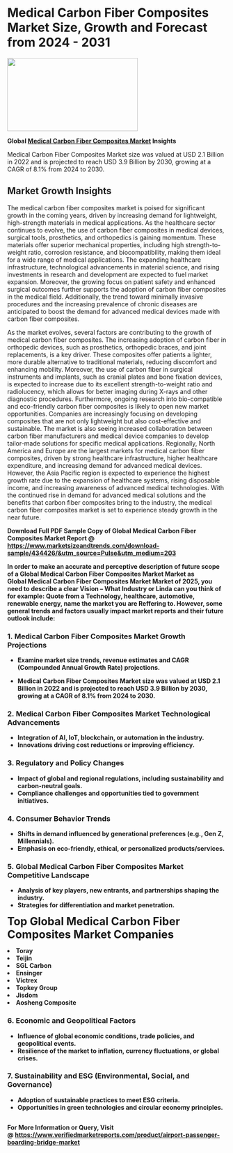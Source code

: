 <H1>Medical Carbon Fiber Composites Market Size, Growth and Forecast from 2024 - 2031</H1><img class="aligncenter size-medium wp-image-584254" src="https://thirdeyenews.in/wp-content/uploads/2024/09/Global-Market-Research-300x168.jpeg" alt="" width="300" height="168" /><p><strong>Global&nbsp;<a href="https://www.marketsizeandtrends.com/download-sample/434426/&amp;utm_source=Pulse&amp;utm_medium=203">Medical Carbon Fiber Composites Market</a> Insights</strong></p><p>Medical Carbon Fiber Composites Market size was valued at USD 2.1 Billion in 2022 and is projected to reach USD 3.9 Billion by 2030, growing at a CAGR of 8.1% from 2024 to 2030.</p><p><h2>Market Growth Insights</h2> <p>The medical carbon fiber composites market is poised for significant growth in the coming years, driven by increasing demand for lightweight, high-strength materials in medical applications. As the healthcare sector continues to evolve, the use of carbon fiber composites in medical devices, surgical tools, prosthetics, and orthopedics is gaining momentum. These materials offer superior mechanical properties, including high strength-to-weight ratio, corrosion resistance, and biocompatibility, making them ideal for a wide range of medical applications. The expanding healthcare infrastructure, technological advancements in material science, and rising investments in research and development are expected to fuel market expansion. Moreover, the growing focus on patient safety and enhanced surgical outcomes further supports the adoption of carbon fiber composites in the medical field. Additionally, the trend toward minimally invasive procedures and the increasing prevalence of chronic diseases are anticipated to boost the demand for advanced medical devices made with carbon fiber composites.</p> <p><strong></strong></p> <p>As the market evolves, several factors are contributing to the growth of medical carbon fiber composites. The increasing adoption of carbon fiber in orthopedic devices, such as prosthetics, orthopedic braces, and joint replacements, is a key driver. These composites offer patients a lighter, more durable alternative to traditional materials, reducing discomfort and enhancing mobility. Moreover, the use of carbon fiber in surgical instruments and implants, such as cranial plates and bone fixation devices, is expected to increase due to its excellent strength-to-weight ratio and radiolucency, which allows for better imaging during X-rays and other diagnostic procedures. Furthermore, ongoing research into bio-compatible and eco-friendly carbon fiber composites is likely to open new market opportunities. Companies are increasingly focusing on developing composites that are not only lightweight but also cost-effective and sustainable. The market is also seeing increased collaboration between carbon fiber manufacturers and medical device companies to develop tailor-made solutions for specific medical applications. Regionally, North America and Europe are the largest markets for medical carbon fiber composites, driven by strong healthcare infrastructure, higher healthcare expenditure, and increasing demand for advanced medical devices. However, the Asia Pacific region is expected to experience the highest growth rate due to the expansion of healthcare systems, rising disposable income, and increasing awareness of advanced medical technologies. With the continued rise in demand for advanced medical solutions and the benefits that carbon fiber composites bring to the industry, the medical carbon fiber composites market is set to experience steady growth in the near future.</p> <p><strong></p><p><span class=""><strong>Download Full PDF Sample Copy of Global Medical Carbon Fiber Composites Market Report</strong> @ <a href="https://www.marketsizeandtrends.com/download-sample/434426/&amp;utm_source=Pulse&amp;utm_medium=203" target="_blank">https://www.marketsizeandtrends.com/download-sample/434426/&amp;utm_source=Pulse&amp;utm_medium=203</a></span></p><p>In order to make an accurate and perceptive description of future scope of a Global&nbsp;Medical Carbon Fiber Composites Market Market as Global&nbsp;Medical Carbon Fiber Composites Market Market of 2025, you need to describe a clear Vision &ndash; What Industry or Linda can you think of for example: Quote from a Technology, healthcare, automotive, renewable energy, name the market you are Reffering to. However, some general trends and factors usually impact market reports and their future outlook include:</p><h3>1.&nbsp;<strong>Medical Carbon Fiber Composites Market Growth Projections</strong></h3><ul><li>Examine market size trends, revenue estimates and CAGR (Compounded Annual Growth Rate) projections.</li><li><p>Medical Carbon Fiber Composites Market size was valued at USD 2.1 Billion in 2022 and is projected to reach USD 3.9 Billion by 2030, growing at a CAGR of 8.1% from 2024 to 2030.</p></li></ul><h3>2.&nbsp;<strong>Medical Carbon Fiber Composites Market Technological Advancements</strong></h3><ul><li>Integration of AI, IoT, blockchain, or automation in the industry.</li><li>Innovations driving cost reductions or improving efficiency.</li></ul><h3>3.&nbsp;<strong>Regulatory and Policy Changes</strong></h3><ul><li>Impact of global and regional regulations, including sustainability and carbon-neutral goals.</li><li>Compliance challenges and opportunities tied to government initiatives.</li></ul><h3>4.&nbsp;<strong>Consumer Behavior Trends</strong></h3><ul><li>Shifts in demand influenced by generational preferences (e.g., Gen Z, Millennials).</li><li>Emphasis on eco-friendly, ethical, or personalized products/services.</li></ul><h3>5.&nbsp;<strong>Global Medical Carbon Fiber Composites Market Competitive Landscape</strong></h3><ul><li>Analysis of key players, new entrants, and partnerships shaping the industry.</li><li>Strategies for differentiation and market penetration.</li></ul><p data-pm-slice="1 1 []"><span style="color: inherit; font-family: inherit; font-size: 25px;">Top Global Medical Carbon Fiber Composites Market Companies</span></p><div class="" data-test-id=""><p><li>Toray</li><li> Teijin</li><li> SGL Carbon</li><li> Ensinger</li><li> Victrex</li><li> Topkey Group</li><li> Jisdom</li><li> Aosheng Composite</li></p></div><h3>6.&nbsp;<strong>Economic and Geopolitical Factors</strong></h3><ul><li>Influence of global economic conditions, trade policies, and geopolitical events.</li><li>Resilience of the market to inflation, currency fluctuations, or global crises.</li></ul><h3>7.&nbsp;<strong>Sustainability and ESG (Environmental, Social, and Governance)</strong></h3><ul><li>Adoption of sustainable practices to meet ESG criteria.</li><li>Opportunities in green technologies and circular economy principles.</li></ul><h2><strong style="font-size: 14px;">For More Information or Query, Visit @&nbsp;</strong><a style="background-color: #ffffff; font-size: 14px;" href="https://www.marketsizeandtrends.com/report/medical-carbon-fiber-composites-market/" target="_blank">https://www.verifiedmarketreports.com/product/airport-passenger-boarding-bridge-market</a></h2>
